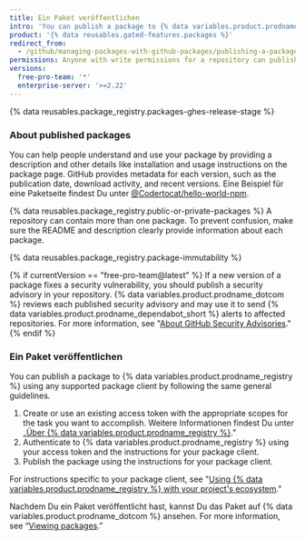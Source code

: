```yaml
---
title: Ein Paket veröffentlichen
intro: 'You can publish a package to {% data variables.product.prodname_registry %} to make the package available for others to download and re-use.'
product: '{% data reusables.gated-features.packages %}'
redirect_from:
  - /github/managing-packages-with-github-packages/publishing-a-package
permissions: Anyone with write permissions for a repository can publish a package to that repository.
versions:
  free-pro-team: '*'
  enterprise-server: '>=2.22'
---
```


{% data reusables.package_registry.packages-ghes-release-stage %}

### About published packages

You can help people understand and use your package by providing a description and other details like installation and usage instructions on the package page. GitHub provides metadata for each version, such as the publication date, download activity, and recent versions. Eine Beispiel für eine Paketseite findest Du unter [@Codertocat/hello-world-npm](https://github.com/Codertocat/hello-world-npm/packages/10696?version=1.0.1).

{% data reusables.package_registry.public-or-private-packages %} A repository can contain more than one package. To prevent confusion, make sure the README and description clearly provide information about each package.

{% data reusables.package_registry.package-immutability %}

{% if currentVersion == "free-pro-team@latest" %}
If a new version of a package fixes a security vulnerability, you should publish a security advisory in your repository. {% data variables.product.prodname_dotcom %} reviews each published security advisory and may use it to send {% data variables.product.prodname_dependabot_short %} alerts to affected repositories. For more information, see "[About GitHub Security Advisories](/github/managing-security-vulnerabilities/about-github-security-advisories)."
{% endif %}

### Ein Paket veröffentlichen

You can publish a package to {% data variables.product.prodname_registry %} using any supported package client by following the same general guidelines.

1. Create or use an existing access token with the appropriate scopes for the task you want to accomplish. Weitere Informationen findest Du unter „[Über {% data variables.product.prodname_registry %}](/packages/publishing-and-managing-packages/about-github-packages#authenticating-to-github-packages)."
2. Authenticate to {% data variables.product.prodname_registry %} using your access token and the instructions for your package client.
3. Publish the package using the instructions for your package client.

For instructions specific to your package client, see "[Using {% data variables.product.prodname_registry %} with your project's ecosystem](/packages/using-github-packages-with-your-projects-ecosystem)."

Nachdem Du ein Paket veröffentlicht hast, kannst Du das Paket auf {% data variables.product.prodname_dotcom %} ansehen. For more information, see “[Viewing packages](/packages/publishing-and-managing-packages/viewing-packages).”
